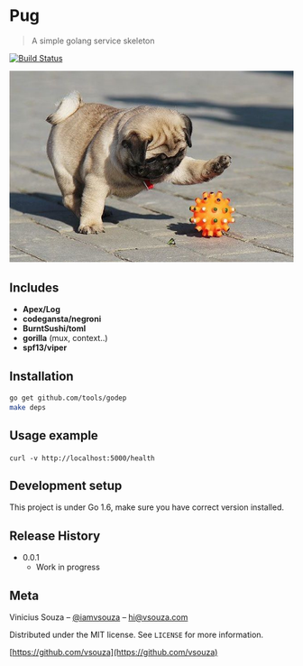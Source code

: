 # Pug
> A simple golang service skeleton

[![Build Status][travis-image]][travis-url]

![](header.jpg)

## Includes

 * __Apex/Log__
 * __codegansta/negroni__
 * __BurntSushi/toml__
 * __gorilla__ (mux, context..)
 * __spf13/viper__



## Installation

```sh
go get github.com/tools/godep
make deps
```

## Usage example

`curl -v http://localhost:5000/health`

## Development setup

This project is under Go 1.6, make sure you have correct version installed.

## Release History

* 0.0.1
    * Work in progress

## Meta

Vinicius Souza – [@iamvsouza](https://twitter.com/iamvsouza) – hi@vsouza.com

Distributed under the MIT license. See ``LICENSE`` for more information.

[https://github.com/vsouza](https://github.com/vsouza)


[travis-image]: https://img.shields.io/travis/vsouza/pug/master.svg?style=flat-square
[travis-url]: https://travis-ci.org/vsouza/pug
